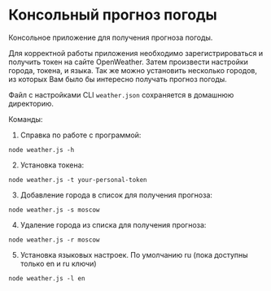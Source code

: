 # Консольный прогноз погоды

Консольное приложение для получения прогноза погоды.

Для корректной работы приложения необходимо зарегистрироваться и
получить токен на сайте OpenWeather. Затем произвести настройки
города, токена, и языка. Так же можно установить несколько городов,
из которых Вам было бы интересно получать прогноз погоды.

Файл с настройками CLI `weather.json` сохраняется в домашнюю
директорию.

Команды:

1) Справка по работе с программой:

```shell
node weather.js -h
```

2) Установка токена:

```shell
node weather.js -t your-personal-token
```

3) Добавление города в список для получения прогноза:

```shell
node weather.js -s moscow
```

4) Удаление города из списка для получения прогноза:

```shell
node weather.js -r moscow
```

5) Установка языковых настроек. По умолчанию ru (пока доступны только en и ru ключи)

```shell
node weather.js -l en
```